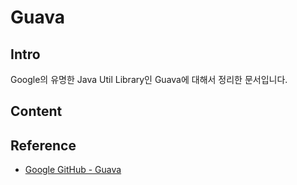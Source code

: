 # Guava

## Intro
Google의 유명한 Java Util Library인 Guava에 대해서 정리한 문서입니다.

## Content

## Reference
* [Google GitHub - Guava](https://github.com/google/guava)